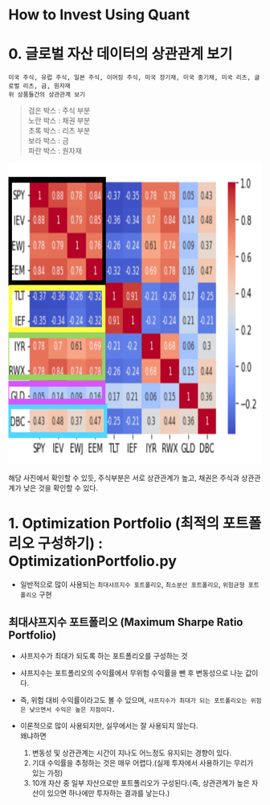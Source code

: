 # How to Invest Using Quant

# 0. 글로벌 자산 데이터의 상관관계 보기  
    미국 주식, 유럽 주식, 일본 주식, 이머징 주식, 미국 장기채, 미국 중기채, 미국 리츠, 글로벌 리츠, 금, 원자재
    위 상품들간의 상관관계 보기
> 검은 박스 : 주식 부분  
    노란 박스 : 채권 부분  
    초록 박스 : 리츠 부분  
    보라 박스 : 금  
    파란 박스 : 원자재  
    
<img src="../img/OptimizationPortfoilo.png" width="600px" height="600px" title="Optimization Portfoilo" alt="OptimizationPortfoilo"></img><br/>  

해당 사진에서 확인할 수 있듯, 주식부분은 서로 상관관계가 높고, 채권은 주식과 상관관계가 낮은 것을 확인할 수 있다.

# 1. Optimization Portfolio (최적의 포트폴리오 구성하기) : OptimizationPortfolio.py   
- 일반적으로 많이 사용되는 `최대샤프지수 포트폴리오`, `최소분산 포트폴리오`, `위험균형 포트폴리오` 구현  

## 최대샤프지수 포트폴리오 (Maximum Sharpe Ratio Portfolio)
- 샤프지수가 최대가 되도록 하는 포트폴리오를 구성하는 것  
- 샤프지수는 포트폴리오의 수익률에서 무위험 수익률을 뺀 후 변동성으로 나눈 값이다.  
- 즉, 위험 대비 수익률이라고도 볼 수 있으며, `샤프지수가 최대가 되는 포트폴리오는 위험은 낮으면서 수익은 높은 지점이다.`
  
- 이론적으로 많이 사용되지만, 실무에서는 잘 사용되지 않는다.  
    왜냐하면  
    1. 변동성 및 상관관계는 시간이 지나도 어느정도 유지되는 경향이 있다.
    2. 기대 수익률을 추정하는 것은 매우 어렵다.(실제 투자에서 사용하기는 무리가 있는 가정)
    3. 10개 자산 중 일부 자산으로만 포트폴리오가 구성된다.(즉, 상관관계가 높은 자산이 있으면 하나에만 투자하는 결과를 낳는다.)

